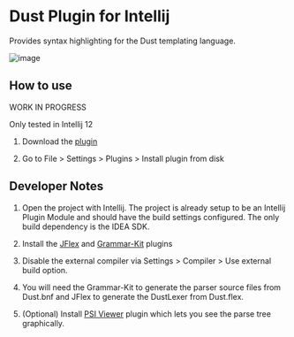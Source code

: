 # Dust Plugin for Intellij

Provides syntax highlighting for the Dust templating language.

![image](http://yifanz.github.com/Intellij-Dust/images/dust_screenshot_5FEB2013.png)

## How to use

WORK IN PROGRESS

Only tested in Intellij 12

1. Download the [plugin](http://yifanz.github.com/Intellij-Dust/downloads/dust_syntax_e0725d9.jar)

2. Go to File > Settings > Plugins > Install plugin from disk

## Developer Notes

1. Open the project with Intellij. The project is already setup to be an Intellij Plugin Module and should have the build settings configured. The only build dependency is the IDEA SDK.

2. Install the [JFlex](http://plugins.jetbrains.com/plugin/?id=263) and [Grammar-Kit](http://plugins.jetbrains.com/plugin/?id=6606) plugins

3. Disable the external compiler via Settings > Compiler > Use external build option.

3. You will need the Grammar-Kit to generate the parser source files from Dust.bnf and JFlex to generate the DustLexer from Dust.flex.

4. (Optional) Install [PSI Viewer](http://plugins.jetbrains.com/plugin/?id=227) plugin which lets you see the parse tree graphically.
